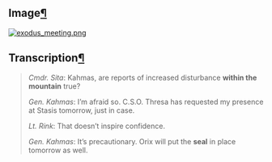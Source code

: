 ## Image[¶](https://wiki.drehmal.cyou/Story_and_Features/Holotexts/50_Percent_Area/exodus_meeting/#image "Permanent link")

[![exodus_meeting.png](https://wiki.drehmal.cyou/assets/img/lore/holotexts/exodus_meeting.png)](https://wiki.drehmal.cyou/assets/img/lore/holotexts/exodus_meeting.png)

## Transcription[¶](https://wiki.drehmal.cyou/Story_and_Features/Holotexts/50_Percent_Area/exodus_meeting/#transcription "Permanent link")

> _Cmdr. Sita_: Kahmas, are reports of increased disturbance **within the mountain** true?
> 
> _Gen. Kahmas_: I’m afraid so. C.S.O. Thresa has requested my presence at Stasis tomorrow, just in case.
> 
> _Lt. Rink_: That doesn’t inspire confidence.
> 
> _Gen. Kahmas_: It’s precautionary. Orix will put the **seal** in place tomorrow as well.